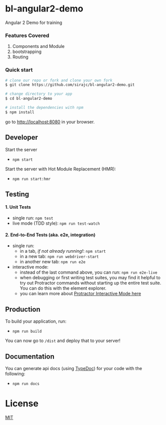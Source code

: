 # bl-angular2-demo

Angular 2 Demo for training

### Features Covered
1. Components and Module
2. bootstrapping
3. Routing

### Quick start

```bash
# clone our repo or fork and clone your own fork
$ git clone https://github.com/sirajc/bl-angular2-demo.git

# change directory to your app
$ cd bl-angular2-demo

# install the dependencies with npm
$ npm install

```
go to [http://localhost:8080](http://localhost:8080) in your browser.

## Developer

Start the server

* `npm start`

Start the server with Hot Module Replacement (HMR):

* `npm run start:hmr`

## Testing

#### 1. Unit Tests

* single run: `npm test`
* live mode (TDD style): `npm run test-watch`

#### 2. End-to-End Tests (aka. e2e, integration)

* single run:
  * in a tab, *if not already running!*: `npm start`
  * in a new tab: `npm run webdriver-start`
  * in another new tab: `npm run e2e`
* interactive mode:
  * instead of the last command above, you can run: `npm run e2e-live`
  * when debugging or first writing test suites, you may find it helpful to try out Protractor commands without starting up the entire test suite. You can do this with the element explorer.
  * you can learn more about [Protractor Interactive Mode here](https://github.com/angular/protractor/blob/master/docs/debugging.md#testing-out-protractor-interactively)

## Production

To build your application, run:

* `npm run build`

You can now go to `/dist` and deploy that to your server!

## Documentation

You can generate api docs (using [TypeDoc](http://typedoc.io/)) for your code with the following:

* `npm run docs`



# License

[MIT](/LICENSE)
